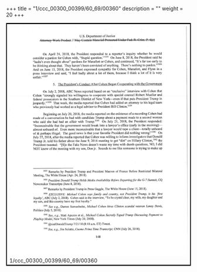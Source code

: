 +++
title = "1/ccc_00300_00399/60_69/00360"
description = ""
weight = 20
+++

<table style="border:2px solid black;max-width:800px;max-height:800px;" 
><tr><td>
<img class="center-fit-jpg"
src="/jpg_/jpg_mueller_report_searchable_360.jpg">
1/ccc_00300_00399/60_69/00360
</img></td></tr></table>
